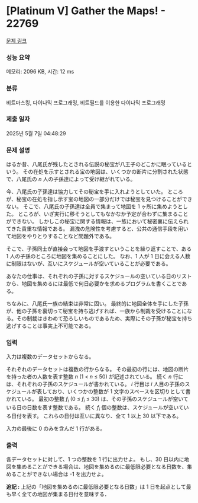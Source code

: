 # [Platinum V] Gather the Maps! - 22769 

[문제 링크](https://www.acmicpc.net/problem/22769) 

### 성능 요약

메모리: 2096 KB, 시간: 12 ms

### 분류

비트마스킹, 다이나믹 프로그래밍, 비트필드를 이용한 다이나믹 프로그래밍

### 제출 일자

2025년 5월 7일 04:48:29

### 문제 설명

<p>はるか昔、八尾氏が残したとされる伝説の秘宝が八王子のどこかに眠っているという。 その在処を示すとされる宝の地図は、いくつかの断片に分割された状態で、八尾氏の <i>n</i> 人の子孫達によって受け継がれている。</p>

<p>今、八尾氏の子孫達は協力してその秘宝を手に入れようとしていた。 ところが、秘宝の在処を指し示す宝の地図の一部分だけでは秘宝を見つけることができない。 そこで、八尾氏の子孫達は全員で集まって地図を 1 ヶ所に集めようとした。 ところが、いざ実行に移そうとしてもなかなか予定が合わずに集まることができない。 しかしこの秘宝に関する情報は、一族において秘密裏に伝えられてきた貴重な情報である。 漏洩の危険性を考慮すると、公共の通信手段を用いて地図をやりとりすることなど問題外である。</p>

<p>そこで、子孫同士が直接会って地図を手渡すということを繰り返すことで、ある 1 人の子孫のところに地図を集めることにした。 なお、1 人が 1 日に会える人数に制限はないが、互いにスケジュールが空いていることが必要である。</p>

<p>あなたの仕事は、それぞれの子孫に対するスケジュールの空いている日のリストから、地図を集めるには最低で何日必要かを求めるプログラムを書くことである。</p>

<p>ちなみに、八尾氏一族の結束は非常に固い。 最終的に地図全体を手にした子孫が、他の子孫を裏切って秘宝を持ち逃げすれば、一族から制裁を受けることになる。その制裁はきわめて恐ろしいものであるため、実際にその子孫が秘宝を持ち逃げすることは事実上不可能である。</p>

### 입력 

 <p>入力は複数のデータセットからなる。</p>

<p>それぞれのデータセットは複数の行からなる。 その最初の行には、地図の断片を持った者の人数を表す整数 <i>n</i> (1 < <i>n</i> ≤ 50) が記述されている。 続く <i>n</i> 行には、それぞれの子孫のスケジュールが書かれている。 <i>i</i> 行目は <i>i</i> 人目の子孫のスケジュールが表しており、いくつかの整数が 1 文字のスペースを区切りとして書かれている。 最初の整数 <i>f<sub>i</sub></i> (0 ≤ <i>f<sub>i</sub></i> ≤ 30) は、その子孫のスケジュールが空いている日の日数を表す整数である。 続く <i>f<sub>i</sub></i> 個の整数は、スケジュールが空いている日付を表す。 これらの日付は互いに異なり、全て 1 以上 30 以下である。</p>

<p>入力の最後に 0 のみを含んだ 1 行がある。</p>

### 출력 

 <p>各データセットに対して、1 つの整数を 1 行に出力せよ。 もし、30 日以内に地図を集めることができる場合は、地図を集めるのに最低限必要となる日数を、集めることができない場合は -1 を出力せよ。</p>

<p><b>追記 :</b> 上記の「地図を集めるのに最低限必要となる日数」は 1 日を起点として最も早く全ての地図が集まる日付を意味する．</p>

